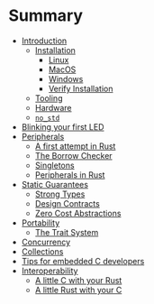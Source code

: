 # Summary

<!--

Definition of the organization of this book is still a work in process.

Refer to https://github.com/rust-lang-nursery/embedded-wg/issues/115 for
more information and coordination

-->

- [Introduction](./intro/introduction.md)
    - [Installation](./intro/install.md)
        - [Linux](./intro/install/linux.md)
        - [MacOS](./intro/install/macos.md)
        - [Windows](./intro/install/windows.md)
        - [Verify Installation](./intro/install/verify.md)
    - [Tooling](./intro/tooling.md)
    - [Hardware](./intro/hardware.md)
    - [`no_std`](./intro/no-std.md)
- [Blinking your first LED](./blinky/blinky.md)
- [Peripherals](./peripherals/peripherals.md)
    - [A first attempt in Rust](./peripherals/a-first-attempt.md)
    - [The Borrow Checker](./peripherals/borrowck.md)
    - [Singletons](./peripherals/singletons.md)
    - [Peripherals in Rust](./peripherals/rusty.md)
- [Static Guarantees](./static-guarantees/static-guarantees.md)
    - [Strong Types](./static-guarantees/strong-types.md)
    - [Design Contracts](./static-guarantees/design-contracts.md)
    - [Zero Cost Abstractions](./static-guarantees/zero-cost-abstractions.md)
- [Portability](./portability/portability.md)
    - [The Trait System](./portability/traits.md)
    <!-- TODO: Define more sections -->
- [Concurrency](./concurrency/concurrency.md)
    <!-- TODO: Define Sections -->
- [Collections](./collections/collections.md)
    <!-- TODO: Define Sections -->
- [Tips for embedded C developers](./c-tips/c-tips.md)
    <!-- TODO: Define Sections -->
- [Interoperability](./interoperability/interoperability.md)
    - [A little C with your Rust](./interoperability/c-with-rust.md)
    - [A little Rust with your C](./interoperability/rust-with-c.md)
